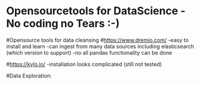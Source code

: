 # Opensourcetools for DataScience -No coding no Tears :-)


#Opensource tools for data cleansing
  #https://www.dremio.com/
    -easy to install and learn
    -can ingest from many data sources including elasticsearch (which version to support)
    -no all pandas functionality can be done

  #https://kylo.io/
    -installation looks complicated (still not tested)
 
 #Data Exploration:
 
